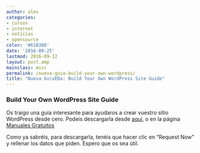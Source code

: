 ```yaml
---
author: alex
categories:
- cursos
- internet
- noticias
- opensource
color: '#61B38D'
date: '2016-09-25'
lastmod: 2016-09-12
layout: post.amp
mainclass: misc
permalink: /nueva-guia-build-your-own-wordpress/
title: "Nueva Gu\xEDa: Build Your Own WordPress Site Guide"
---
```


<figure>
    <amp-img on="tap:lightbox1" role="button" tabindex="0" layout="responsive" src="http://img.tradepub.com/free/w_make09/images/w_make09c8w.jpg" alt="{{ title }}" title="{{ title }}" width="1200" height="630"></amp-img>
</figure>

### **Build Your Own WordPress Site Guide**

Os traigo una guía interesante para ayudaros a crear vuestro sitio WordPress desde cero. Podeis descargarla desde [aquí][2], o en la página [Manuales Gratuitos][3]

Como ya sabréis, para descargarla, tenéis que hacer clic en &#8220;Request Now&#8221; y rellenar los datos que piden. Espero que os sea útil.


 [2]: http://bashyc-blogspot.tradepub.com/c/pubRD.mpl?sr=oc&_t=oc:&qf=w_make09
 [3]: https://elbauldelprogramador.com/manuales-gratuitos/
